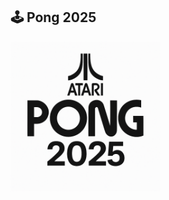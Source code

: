 ## 🕹️ Pong 2025

<!-- ![Pong 2025 Logo](./assets/pong2025.png) -->


<img src="./assets/pong2025.png" alt="Pong Logo" width="240" />
